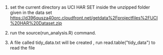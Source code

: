 1) set the current directory as UCI HAR SET inside the unzipped folder given in the data set  https://d396qusza40orc.cloudfront.net/getdata%2Fprojectfiles%2FUCI%20HAR%20Dataset.zip


2) run the source(run_analysis.R) command.


3) A file called tidy_data.txt will  be created , run read.table("tidy_data") to read the file
